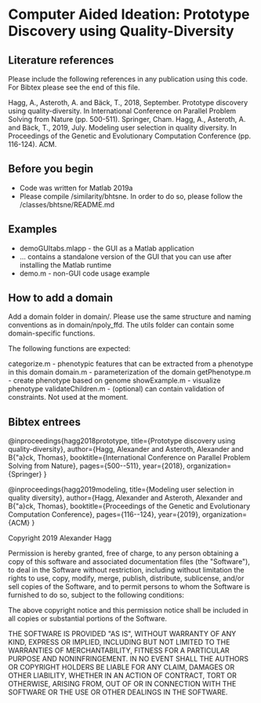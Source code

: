# Computer Aided Ideation: Prototype Discovery using Quality-Diversity

## Literature references

Please include the following references in any publication using this code. For Bibtex please see the end of this file.

Hagg, A., Asteroth, A. and Bäck, T., 2018, September. Prototype discovery using quality-diversity. In International Conference on Parallel Problem Solving from Nature (pp. 500-511). Springer, Cham.
Hagg, A., Asteroth, A. and Bäck, T., 2019, July. Modeling user selection in quality diversity. In Proceedings of the Genetic and Evolutionary Computation Conference (pp. 116-124). ACM.

## Before you begin
- Code was written for Matlab 2019a
- Please compile /similarity/bhtsne. In order to do so, please follow the /classes/bhtsne/README.md

## Examples
- demoGUItabs.mlapp     -   the GUI as a Matlab application
- ... contains a standalone version of the GUI that you can use after installing the Matlab runtime
- demo.m                -   non-GUI code usage example

## How to add a domain
Add a domain folder in domain/. Please use the same structure and naming conventions as in domain/npoly_ffd. The utils folder can contain some domain-specific functions. 

The following functions are expected:  

categorize.m        -   phenotypic features that can be extracted from a phenotype in this domain
domain.m            -   parameterization of the domain
getPhenotype.m      -   create phenotype based on genome
showExample.m       -   visualize phenotype
validateChildren.m  -   (optional) can contain validation of constraints. Not used at the moment.


## Bibtex entrees

@inproceedings{hagg2018prototype,
  title={Prototype discovery using quality-diversity},
  author={Hagg, Alexander and Asteroth, Alexander and B{\"a}ck, Thomas},
  booktitle={International Conference on Parallel Problem Solving from Nature},
  pages={500--511},
  year={2018},
  organization={Springer}
}

@inproceedings{hagg2019modeling,
  title={Modeling user selection in quality diversity},
  author={Hagg, Alexander and Asteroth, Alexander and B{\"a}ck, Thomas},
  booktitle={Proceedings of the Genetic and Evolutionary Computation Conference},
  pages={116--124},
  year={2019},
  organization={ACM}
}


Copyright 2019 Alexander Hagg

Permission is hereby granted, free of charge, to any person obtaining a copy of this software and associated documentation files (the "Software"), to deal in the Software without restriction, including without limitation the rights to use, copy, modify, merge, publish, distribute, sublicense, and/or sell copies of the Software, and to permit persons to whom the Software is furnished to do so, subject to the following conditions:

The above copyright notice and this permission notice shall be included in all copies or substantial portions of the Software.

THE SOFTWARE IS PROVIDED "AS IS", WITHOUT WARRANTY OF ANY KIND, EXPRESS OR IMPLIED, INCLUDING BUT NOT LIMITED TO THE WARRANTIES OF MERCHANTABILITY, FITNESS FOR A PARTICULAR PURPOSE AND NONINFRINGEMENT. IN NO EVENT SHALL THE AUTHORS OR COPYRIGHT HOLDERS BE LIABLE FOR ANY CLAIM, DAMAGES OR OTHER LIABILITY, WHETHER IN AN ACTION OF CONTRACT, TORT OR OTHERWISE, ARISING FROM, OUT OF OR IN CONNECTION WITH THE SOFTWARE OR THE USE OR OTHER DEALINGS IN THE SOFTWARE.